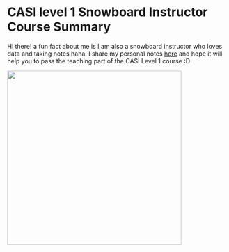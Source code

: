 # CASI level 1 Snowboard Instructor Course Summary
Hi there! a fun fact about me is I am also a snowboard instructor who loves data and taking notes haha. I share my personal notes [here](https://github.com/wluo0802/CASI-level-1-Snowboard-Instructor-Course-Summary/blob/main/Summary.md) and hope it will help you to pass the teaching part of the CASI Level 1 course :D

<img src="https://github.com/wluo0802/CASI-level-1-Snowboard-Instructor-Course-Summary/assets/100984513/2c3007d8-fb65-4682-8573-8edd65b62e20" width="400">


